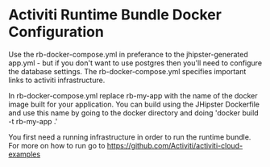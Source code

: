 # Activiti Runtime Bundle Docker Configuration

Use the rb-docker-compose.yml in preferance to the jhipster-generated app.yml - but if you don't want to use postgres then you'll need to configure the database settings. The rb-docker-compose.yml specifies important links to activiti infrastructure.
 
In rb-docker-compose.yml replace rb-my-app with the name of the docker image built for your application. You can build using the JHipster Dockerfile and use this name by going to the docker directory and doing 'docker build -t rb-my-app .'

You first need a running infrastructure in order to run the runtime bundle. For more on how to run go to https://github.com/Activiti/activiti-cloud-examples
